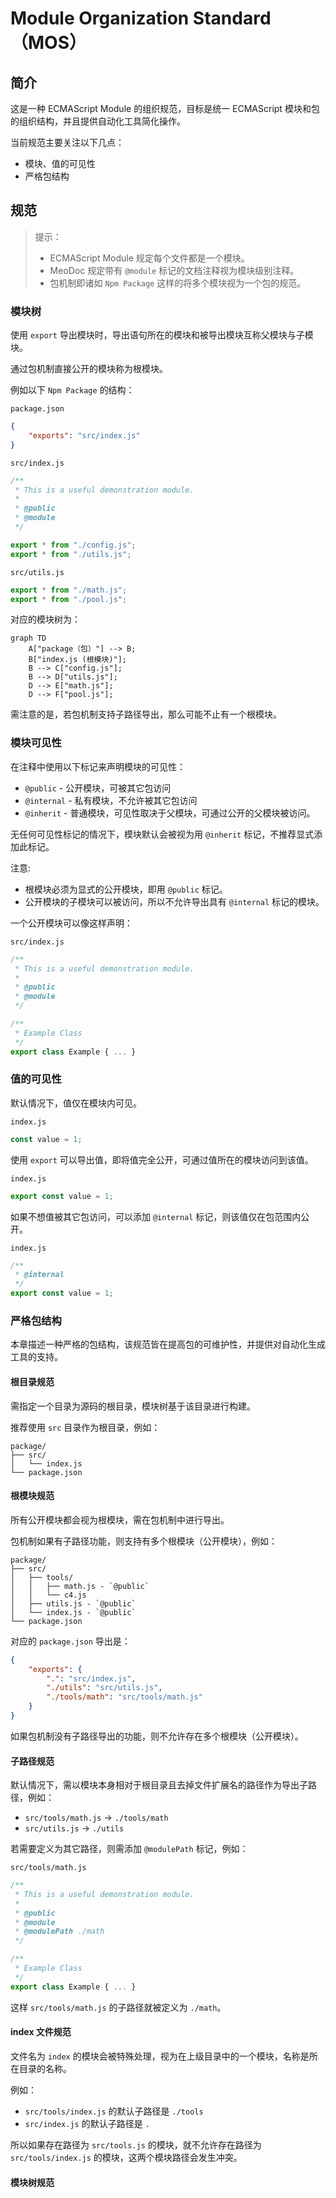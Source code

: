 # Module Organization Standard（MOS）

## 简介

这是一种 ECMAScript Module 的组织规范，目标是统一 ECMAScript 模块和包的组织结构，并且提供自动化工具简化操作。

当前规范主要关注以下几点：

- 模块、值的可见性
- 严格包结构

## 规范

> 提示：
> - ECMAScript Module 规定每个文件都是一个模块。
> - MeoDoc 规定带有 `@module` 标记的文档注释视为模块级别注释。
> - 包机制即诸如 `Npm Package` 这样的将多个模块视为一个包的规范。

### 模块树

使用 `export` 导出模块时，导出语句所在的模块和被导出模块互称父模块与子模块。

通过包机制直接公开的模块称为根模块。

例如以下 `Npm Package` 的结构：

`package.json`
```json
{
    "exports": "src/index.js"
}
```

`src/index.js`
```js
/**
 * This is a useful demonstration module.
 * 
 * @public
 * @module
 */

export * from "./config.js";
export * from "./utils.js";
```

`src/utils.js`
```js
export * from "./math.js";
export * from "./pool.js";
```

对应的模块树为：

```mermaid
graph TD
    A["package（包）"] --> B;
    B["index.js (根模块)"];
    B --> C["config.js"];
    B --> D["utils.js"];
    D --> E["math.js"];
    D --> F["pool.js"];
```

需注意的是，若包机制支持子路径导出，那么可能不止有一个根模块。

### 模块可见性

在注释中使用以下标记来声明模块的可见性：

- `@public` - 公开模块，可被其它包访问
- `@internal` - 私有模块，不允许被其它包访问
- `@inherit` - 普通模块，可见性取决于父模块，可通过公开的父模块被访问。

无任何可见性标记的情况下，模块默认会被视为用 `@inherit` 标记，不推荐显式添加此标记。

注意:

- 根模块必须为显式的公开模块，即用 `@public` 标记。
- 公开模块的子模块可以被访问，所以不允许导出具有 `@internal` 标记的模块。

一个公开模块可以像这样声明：

`src/index.js`
```js
/**
 * This is a useful demonstration module.
 * 
 * @public
 * @module
 */

/**
 * Example Class
 */
export class Example { ... }
```

### 值的可见性

默认情况下，值仅在模块内可见。

`index.js`
```js
const value = 1;
```

使用 `export` 可以导出值，即将值完全公开，可通过值所在的模块访问到该值。

`index.js`
```js
export const value = 1;
```

如果不想值被其它包访问，可以添加 `@internal` 标记，则该值仅在包范围内公开。

`index.js`
```js
/**
 * @internal
 */
export const value = 1;
```

### 严格包结构

本章描述一种严格的包结构，该规范皆在提高包的可维护性，并提供对自动化生成工具的支持。

#### 根目录规范

需指定一个目录为源码的根目录，模块树基于该目录进行构建。

推荐使用 `src` 目录作为根目录，例如：

```
package/
├── src/
│   └── index.js
└── package.json
```

#### 根模块规范

所有公开模块都会视为根模块，需在包机制中进行导出。

包机制如果有子路径功能，则支持有多个根模块（公开模块），例如：

```
package/
├── src/
│   ├── tools/
│   │   ├── math.js - `@public`
│   │   └── c4.js
│   ├── utils.js - `@public`
│   └── index.js - `@public`
└── package.json
```

对应的 `package.json` 导出是：

```json
{
    "exports": {
        ".": "src/index.js",
        "./utils": "src/utils.js",
        "./tools/math": "src/tools/math.js"
    }
}
```

如果包机制没有子路径导出的功能，则不允许存在多个根模块（公开模块）。

#### 子路径规范

默认情况下，需以模块本身相对于根目录且去掉文件扩展名的路径作为导出子路径，例如：

- `src/tools/math.js` -> `./tools/math`
- `src/utils.js` -> `./utils`

若需要定义为其它路径，则需添加 `@modulePath` 标记，例如：

`src/tools/math.js`
```js
/**
 * This is a useful demonstration module.
 * 
 * @public
 * @module
 * @modulePath ./math
 */

/**
 * Example Class
 */
export class Example { ... }
```

这样 `src/tools/math.js` 的子路径就被定义为 `./math`。

#### index 文件规范

文件名为 `index` 的模块会被特殊处理，视为在上级目录中的一个模块，名称是所在目录的名称。

例如：

- `src/tools/index.js` 的默认子路径是 `./tools`
- `src/index.js` 的默认子路径是 `.`

所以如果存在路径为 `src/tools.js` 的模块，就不允许存在路径为 `src/tools/index.js` 的模块，这两个模块路径会发生冲突。

#### 模块树规范

